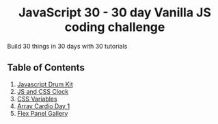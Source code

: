 <h1 align="center">JavaScript 30 - 30 day Vanilla JS coding challenge  </h1>

Build 30 things in 30 days with 30 tutorials

## Table of Contents

1. [Javascript Drum Kit](https://github.com/gyeonghwankim/javascript30/tree/master/01%20-%20JavaScript%20Drum%20Kit)
2. [JS and CSS Clock](https://github.com/gyeonghwankim/javascript30/tree/master/02%20-%20JS%20and%20CSS%20Clock)
3. [CSS Variables](https://github.com/gyeonghwankim/javascript30/tree/master/03%20-%20CSS%20Variables)
4. [Array Cardio Day 1](https://github.com/gyeonghwankim/javascript30/tree/master/04%20-%20Array%20Cardio%20Day%201)
5. [Flex Panel Gallery](https://github.com/gyeonghwankim/javascript30/tree/master/05%20-%20Flex%20Panel%20Gallery)

